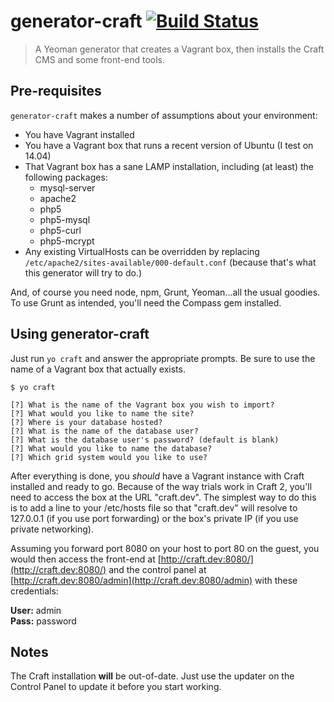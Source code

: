 # generator-craft [![Build Status](https://travis-ci.org/ktbartholomew/generator-craft.svg?branch=master)](https://travis-ci.org/ktbartholomew/generator-craft)

> A Yeoman generator that creates a Vagrant box, then installs the Craft CMS and some front-end tools.

## Pre-requisites

`generator-craft` makes a number of assumptions about your environment:

* You have Vagrant installed
* You have a Vagrant box that runs a recent version of Ubuntu (I test on 14.04)
* That Vagrant box has a sane LAMP installation, including (at least) the following packages:
  * mysql-server
  * apache2
  * php5
  * php5-mysql
  * php5-curl
  * php5-mcrypt
* Any existing VirtualHosts can be overridden by replacing `/etc/apache2/sites-available/000-default.conf` (because that's what this generator will try to do.)

And, of course you need node, npm, Grunt, Yeoman...all the usual goodies. To use Grunt as intended, you'll need the Compass gem installed.

## Using generator-craft

Just run `yo craft` and answer the appropriate prompts. Be sure to use the name of a Vagrant box that actually exists.

```
$ yo craft

[?] What is the name of the Vagrant box you wish to import?
[?] What would you like to name the site?
[?] Where is your database hosted?
[?] What is the name of the database user?
[?] What is the database user's password? (default is blank) 
[?] What would you like to name the database?
[?] Which grid system would you like to use?
```

After everything is done, you _should_ have a Vagrant instance with Craft installed and ready to go. Because of the way trials work in Craft 2, you'll need to access the box at the URL "craft.dev". The simplest way to do this is to add a line to your /etc/hosts file so that "craft.dev" will resolve to 127.0.0.1 (if you use port forwarding) or the box's private IP (if you use private networking).

Assuming you forward port 8080 on your host to port 80 on the guest, you would then access the front-end at [http://craft.dev:8080/](http://craft.dev:8080/) and the control panel at [http://craft.dev:8080/admin](http://craft.dev:8080/admin) with these credentials:

**User:** admin <br>
**Pass:** password

## Notes

The Craft installation **will** be out-of-date. Just use the updater on the Control Panel to update it before you start working.